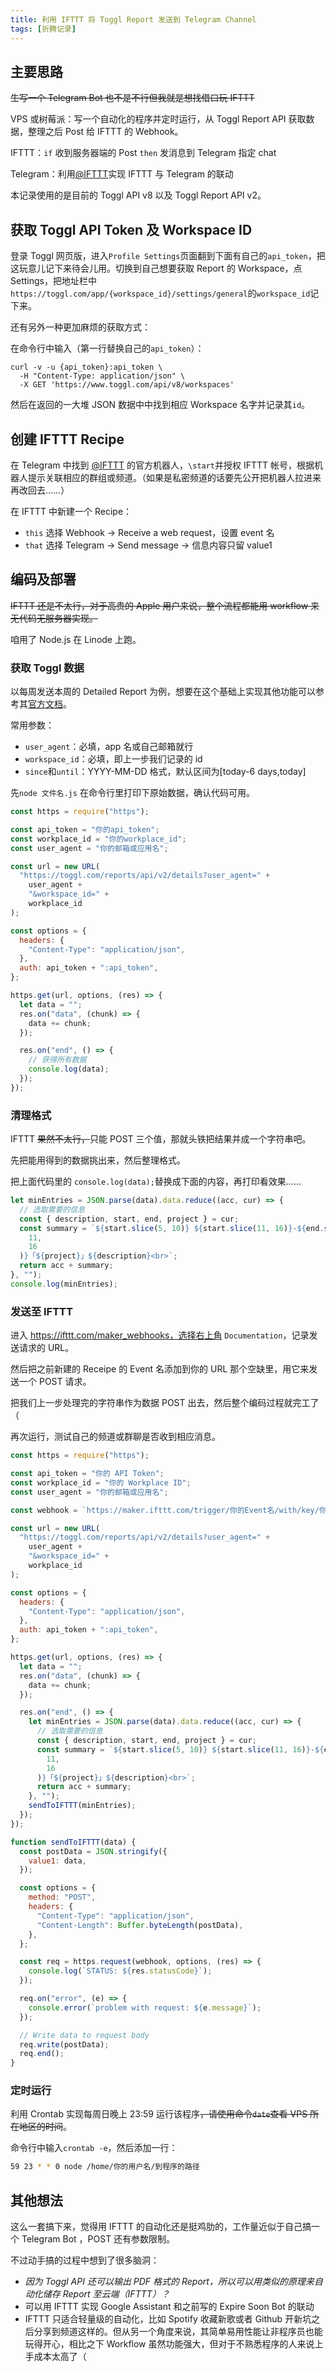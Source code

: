 ```yaml
---
title: 利用 IFTTT 将 Toggl Report 发送到 Telegram Channel
tags: [折腾记录]
---
```


## 主要思路

<del>生写一个 Telegram Bot 也不是不行但我就是想找借口玩 IFTTT</del>

VPS 或树莓派：写一个自动化的程序并定时运行，从 Toggl Report API 获取数据，整理之后 Post 给 IFTTT 的 Webhook。

IFTTT：`if` 收到服务器端的 Post `then` 发消息到 Telegram 指定 chat

Telegram：利用[@IFTTT](https://t.me/IFTTT)实现 IFTTT 与 Telegram 的联动

本记录使用的是目前的 Toggl API v8 以及 Toggl Report API v2。

<!--truncate-->

## 获取 Toggl API Token 及 Workspace ID

登录 Toggl 网页版，进入`Profile Settings`页面翻到下面有自己的`api_token`，把这玩意儿记下来待会儿用。切换到自己想要获取 Report 的 Workspace，点 Settings，把地址栏中`https://toggl.com/app/{workspace_id}/settings/general`的`workspace_id`记下来。

还有另外一种更加麻烦的获取方式：

在命令行中输入（第一行替换自己的`api_token`）：

```shell
curl -v -u {api_token}:api_token \
  -H "Content-Type: application/json" \
  -X GET 'https://www.toggl.com/api/v8/workspaces'
```

然后在返回的一大堆 JSON 数据中中找到相应 Workspace 名字并记录其`id`。

## 创建 IFTTT Recipe

在 Telegram 中找到 [@IFTTT](https://t.me/IFTTT) 的官方机器人，`\start`并授权 IFTTT 帐号，根据机器人提示关联相应的群组或频道。（如果是私密频道的话要先公开把机器人拉进来再改回去……）

在 IFTTT 中新建一个 Recipe：

- `this` 选择 Webhook -> Receive a web request，设置 event 名
- `that` 选择 Telegram -> Send message -> 信息内容只留 value1

## 编码及部署

<del>IFTTT 还是不太行，对于高贵的 Apple 用户来说，整个流程都能用 workflow 来无代码无服务器实现。</del>

咱用了 Node.js 在 Linode 上跑。

### 获取 Toggl 数据

以每周发送本周的 Detailed Report 为例，想要在这个基础上实现其他功能可以参考其[官方文档](https://github.com/toggl/toggl_api_docs/blob/master/reports.md#request-parameters)。

常用参数：

- `user_agent`：必填，app 名或自己邮箱就行
- `workspace_id`：必填，即上一步我们记录的 id
- `since`和`until`：YYYY-MM-DD 格式，默认区间为[today-6 days,today]

先`node 文件名.js` 在命令行里打印下原始数据，确认代码可用。

```javascript
const https = require("https");

const api_token = "你的api_token";
const workplace_id = "你的workplace_id";
const user_agent = "你的邮箱或应用名";

const url = new URL(
  "https://toggl.com/reports/api/v2/details?user_agent=" +
    user_agent +
    "&workspace_id=" +
    workplace_id
);

const options = {
  headers: {
    "Content-Type": "application/json",
  },
  auth: api_token + ":api_token",
};

https.get(url, options, (res) => {
  let data = "";
  res.on("data", (chunk) => {
    data += chunk;
  });

  res.on("end", () => {
    // 获得所有数据
    console.log(data);
  });
});
```

### 清理格式

IFTTT <del>果然不太行，</del>只能 POST 三个值，那就头铁把结果并成一个字符串吧。

先把能用得到的数据挑出来，然后整理格式。

把上面代码里的 `console.log(data);`替换成下面的内容，再打印看效果……

```javascript
let minEntries = JSON.parse(data).data.reduce((acc, cur) => {
  // 选取需要的信息
  const { description, start, end, project } = cur;
  const summary = `${start.slice(5, 10)} ${start.slice(11, 16)}-${end.slice(
    11,
    16
  )}「${project}」${description}<br>`;
  return acc + summary;
}, "");
console.log(minEntries);
```

### 发送至 IFTTT

进入 https://ifttt.com/maker_webhooks，选择右上角 `Documentation`，记录发送请求的 URL。

然后把之前新建的 Receipe 的 Event 名添加到你的 URL 那个空缺里，用它来发送一个 POST 请求。

把我们上一步处理完的字符串作为数据 POST 出去，然后整个编码过程就完工了（

再次运行，测试自己的频道或群聊是否收到相应消息。

```javascript
const https = require("https");

const api_token = "你的 API Token";
const workplace_id = "你的 Workplace ID";
const user_agent = "你的邮箱或应用名";

const webhook = `https://maker.ifttt.com/trigger/你的Event名/with/key/你url的key`;

const url = new URL(
  "https://toggl.com/reports/api/v2/details?user_agent=" +
    user_agent +
    "&workspace_id=" +
    workplace_id
);

const options = {
  headers: {
    "Content-Type": "application/json",
  },
  auth: api_token + ":api_token",
};

https.get(url, options, (res) => {
  let data = "";
  res.on("data", (chunk) => {
    data += chunk;
  });

  res.on("end", () => {
    let minEntries = JSON.parse(data).data.reduce((acc, cur) => {
      // 选取需要的信息
      const { description, start, end, project } = cur;
      const summary = `${start.slice(5, 10)} ${start.slice(11, 16)}-${end.slice(
        11,
        16
      )}「${project}」${description}<br>`;
      return acc + summary;
    }, "");
    sendToIFTTT(minEntries);
  });
});

function sendToIFTTT(data) {
  const postData = JSON.stringify({
    value1: data,
  });

  const options = {
    method: "POST",
    headers: {
      "Content-Type": "application/json",
      "Content-Length": Buffer.byteLength(postData),
    },
  };

  const req = https.request(webhook, options, (res) => {
    console.log(`STATUS: ${res.statusCode}`);
  });

  req.on("error", (e) => {
    console.error(`problem with request: ${e.message}`);
  });

  // Write data to request body
  req.write(postData);
  req.end();
}
```

### 定时运行

利用 Crontab 实现每周日晚上 23:59 运行该程序<del>，请使用命令`date`查看 VPS 所在地区的时间</del>。

命令行中输入`crontab -e`，然后添加一行：

```bash
59 23 * * 0 node /home/你的用户名/到程序的路径
```

## 其他想法

这么一套搞下来，觉得用 IFTTT 的自动化还是挺鸡肋的，工作量近似于自己搞一个 Telegram Bot ，POST 还有参数限制。

不过动手搞的过程中想到了很多脑洞：

- _因为 Toggl API 还可以输出 PDF 格式的 Report，所以可以用类似的原理来自动化储存 Report 至云端（IFTTT）？_
- 可以用 IFTTT 实现 Google Assistant 和之前写的 Expire Soon Bot 的联动
- IFTTT 只适合轻量级的自动化，比如 Spotify 收藏新歌或者 Github 开新坑之后分享到频道这样的。但从另一个角度来说，其简单易用性能让非程序员也能玩得开心，相比之下 Workflow 虽然功能强大，但对于不熟悉程序的人来说上手成本太高了（
